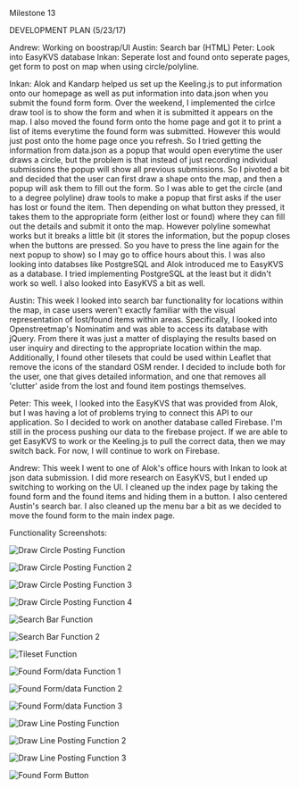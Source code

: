 Milestone 13

DEVELOPMENT PLAN (5/23/17)
 
Andrew: Working on boostrap/UI
Austin: Search bar (HTML)
Peter: Look into EasyKVS database
Inkan: Seperate lost and found onto seperate pages, get form to post on map when using circle/polyline.


Inkan:
Alok and Kandarp helped us set up the Keeling.js to put information onto our homepage as well as put information into data.json when you submit the found form form. Over the weekend, I implemented the cirlce draw tool is to show the form and when it is submitted it appears on the map. I also moved the found form onto the home page and got it to print a list of items everytime the found form was submitted. However this would just post onto the home page once you refresh. So I tried getting the information from data.json as a popup that would open everytime the user draws a circle, but the problem is that instead of just recording individual submissions the popup will show all previous submissions. So I pivoted a bit and decided that the user can first draw a shape onto the map, and then a popup will ask them to fill out the form. So I was able to get the circle (and to a degree polyline) draw tools to make a popup that first asks if the user has lost or found the item. Then depending on what button they pressed, it takes them to the appropriate form (either lost or found) where they can fill out the details and submit it onto the map. However polyline somewhat works but it breaks a little bit (it stores the information, but the popup closes when the buttons are pressed. So you have to press the line again for the next popup to show) so I may go to office hours about this. I was also looking into databses like PostgreSQL and Alok introduced me to EasyKVS as a database. I tried implementing PostgreSQL at the least but it didn't work so well. I also looked into EasyKVS a bit as well.

Austin:
This week I looked into search bar functionality for locations within the map, in case users weren't exactly familiar with the visual representation of lost/found items within areas. Specifically, I looked into Openstreetmap's Nominatim and was able to access its database with jQuery. From there it was just a matter of displaying the results based on user inquiry and directing to the appropriate location within the map. Additionally, I found other tilesets that could be used within Leaflet that remove the icons of the standard OSM render. I decided to include both for the user, one that gives detailed information, and one that removes all 'clutter' aside from the lost and found item postings themselves. 

Peter:
This week, I looked into the EasyKVS that was provided from Alok, but I was having a lot of problems trying to connect this API to our application. So I decided to work on another database called Firebase. I'm still in the process pushing our data to the firebase project.
If we are able to get EasyKVS to work or the Keeling.js to pull the correct data, then we may switch back. For now, I will continue to work on Firebase. 

Andrew:
This week I went to one of Alok's office hours with Inkan to look at json data submission. I did more research on EasyKVS, but I ended up switching to working on the UI. I cleaned up the index page by taking the found form and the found items and hiding them in a button. I also centered Austin's search bar. I also cleaned up the menu bar a bit as we decided to move the found form to the main index page. 

Functionality Screenshots:

![Draw Circle Posting Function](https://github.com/Laverii/PokeBoops/blob/master/markdown/M13Function4.PNG) 

![Draw Circle Posting Function 2](https://github.com/Laverii/PokeBoops/blob/master/markdown/M13Function5.PNG) 

![Draw Circle Posting Function 3](https://github.com/Laverii/PokeBoops/blob/master/markdown/M13Function9.png) 

![Draw Circle Posting Function 4](https://github.com/Laverii/PokeBoops/blob/master/markdown/M13Function10.png) 

![Search Bar Function](https://github.com/Laverii/PokeBoops/blob/master/markdown/M13Function1.PNG) 

![Search Bar Function 2](https://github.com/Laverii/PokeBoops/blob/master/markdown/M13Function2.PNG) 

![Tileset Function](https://github.com/Laverii/PokeBoops/blob/master/markdown/M13Function3.PNG) 

![Found Form/data Function 1](https://github.com/Laverii/PokeBoops/blob/master/markdown/M13Function6.png)

![Found Form/data Function 2](https://github.com/Laverii/PokeBoops/blob/master/markdown/M13Function7.png)  

![Found Form/data Function 3](https://github.com/Laverii/PokeBoops/blob/master/markdown/M13Function8.png)

![Draw Line Posting Function](https://github.com/Laverii/PokeBoops/blob/master/markdown/M13Function11.png) 

![Draw Line Posting Function 2](https://github.com/Laverii/PokeBoops/blob/master/markdown/M13Function12.png) 

![Draw Line Posting Function 3](https://github.com/Laverii/PokeBoops/blob/master/markdown/M13Function13.png)   

![Found Form Button](https://github.com/Laverii/PokeBoops/blob/master/markdown/M13Function14.png)  

